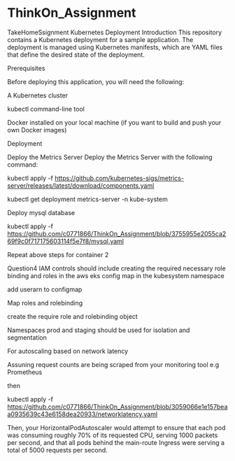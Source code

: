 # ThinkOn_Assignment
TakeHomeSsignment
Kubernetes Deployment
Introduction
This repository contains a Kubernetes deployment for a sample application. The deployment is managed using Kubernetes manifests, which are YAML files that define the desired state of the deployment.

Prerequisites

Before deploying this application, you will need the following:

A Kubernetes cluster

kubectl command-line tool

Docker installed on your local machine (if you want to build and push your own Docker images)


Deployment

Deploy the Metrics Server
Deploy the Metrics Server with the following command:

kubectl apply -f https://github.com/kubernetes-sigs/metrics-server/releases/latest/download/components.yaml

kubectl get deployment metrics-server -n kube-system

Deploy mysql database

kubectl apply -f https://github.com/c0771866/ThinkOn_Assignment/blob/3755955e2055ca269f9c0f717175603114f5e7f8/mysql.yaml


Repeat above steps for container 2

Question4
IAM controls should include creating the required necessary role binding and roles in the aws eks config map in the kubesystem namespace

add userarn to configmap

Map roles and rolebinding

create the require role and rolebinding object


Namespaces prod and staging should be used for isolation and segmentation


For autoscaling based on network latency

Assuning request counts are being scraped from your monitoring tool e.g Prometheus

then

kubectl apply -f https://github.com/c0771866/ThinkOn_Assignment/blob/3059066e1e157beaa0935639c43e6158dea20933/networklatency.yaml

Then, your HorizontalPodAutoscaler would attempt to ensure that each pod was consuming roughly 70% of its requested CPU, serving 1000 packets per second, and that all pods behind the main-route Ingress were serving a total of 5000 requests per second.
